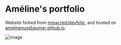# Améline's portfolio

Website forked from [mmacneil/devfolio](https://github.com/mmacneil/devfolio), and hosted on [amelinenussbaumer.github.io](https://amelinenussbaumer.github.io/).

![image](https://user-images.githubusercontent.com/68022067/114563350-a0eb2500-9c6f-11eb-8914-240c3de5fe9a.png)

 
